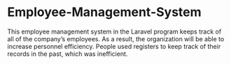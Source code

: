 # Employee-Management-System



This employee management system in the Laravel program keeps track of all of the company’s employees. As a result, the organization will be able to increase personnel efficiency. People used registers to keep track of their records in the past, which was inefficient.
